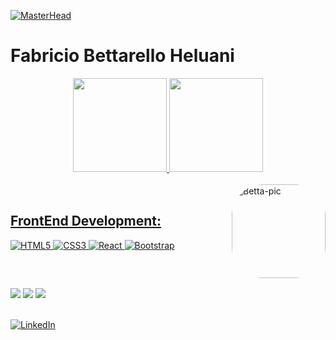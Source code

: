 [![MasterHead](https://cdn.discordapp.com/attachments/973694599547744276/1173876431500103780/banner.png?ex=65658c9e&is=6553179e&hm=bc168ac0ab578ad7e7957eb2d3449c2ea1c474ae8bcf262085b96280170265ec&)](https://bettabrasil.com.br)
# Fabricio Bettarello Heluani
<div align="center">
  <a href="https://github.com/FabricioBettarello">
  <img height="150em" src="https://github-readme-stats.vercel.app/api?username=FabricioBettarello&show_icons=true&theme=dark&include_all_commits=true&count_private=true"/>
  <img height="150em" src="https://github-readme-stats.vercel.app/api/top-langs/?username=FabricioBettarello&layout=compact&langs_count=7&theme=dark"/>
</div>
<div style="display: inline_block"><br>
  <img align="right" alt="Betta-pic" height="150" style="border-radius:50px;" src="https://cdn.discordapp.com/attachments/973694626420641802/1004464681412472973/tralhagit.png?width=676&height=676">
</div>

<br>

<h2 align="left">FrontEnd Development:</h2>

![HTML5](https://img.shields.io/badge/html5-%23E34F26.svg?style=for-the-badge&logo=html5&logoColor=white)
![CSS3](https://img.shields.io/badge/css3-%231572B6.svg?style=for-the-badge&logo=css3&logoColor=white)
![React](https://img.shields.io/badge/react-%2320232a.svg?style=for-the-badge&logo=react&logoColor=%2361DAFB)
![Bootstrap](https://img.shields.io/badge/bootstrap-%238511FA.svg?style=for-the-badge&logo=bootstrap&logoColor=white)

<br>

##

<div> 
    <a href="https://www.instagram.com/bettarello_/" target="_blank"><img src="https://img.shields.io/badge/-Instagram-%23E4405F?style=for-the-badge&logo=instagram&logoColor=white" target="_blank"></a>
    <a href="https://discord.gg/Ur2ttFuNaM" target="_blank"><img src="https://img.shields.io/badge/Discord-7289DA?style=for-the-badge&logo=discord&logoColor=white" target="_blank"></a>
    <a href="https://www.twitch.tv/fabriciobetta" target="_blank"><img src="https://img.shields.io/badge/Twitch-9146FF?style=for-the-badge&logo=twitch&logoColor=white" target="_blank"></a>
</div>

<br>

[![LinkedIn](https://img.shields.io/badge/LinkedIn-%230077B5.svg?logo=linkedin&logoColor=white)](https://www.linkedin.com/in/fabricio-bettarello-3011a8266/)
